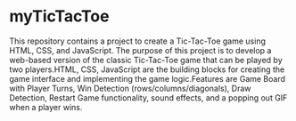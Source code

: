 # myTicTacToe
This repository contains a project to create a Tic-Tac-Toe game using HTML, CSS, and JavaScript. The purpose of this project is to develop a web-based version of the classic Tic-Tac-Toe game that can be played by two players.HTML, CSS, JavaScript are the building blocks for creating the game interface and implementing the game logic.Features are Game Board with Player Turns, Win Detection (rows/columns/diagonals), Draw Detection, Restart Game functionality, sound effects, and a popping out GIF when a player wins.
